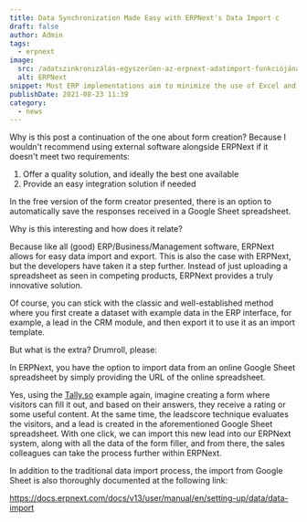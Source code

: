 ```yaml
---
title: Data Synchronization Made Easy with ERPNext's Data Import c
draft: false
author: Admin
tags:
  - erpnext
image:
  src: /adatszinkronizálás-egyszerűen-az-erpnext-adatimport-funkciójának-érdekességei.png
  alt: ERPNext
snippet: Most ERP implementations aim to minimize the use of Excel and automate manual work. But without a (good) data import feature, there is no ERP.
publishDate: 2021-08-23 11:39
category:
  - news
---
```


Why is this post a continuation of the one about form creation? Because I wouldn't recommend using external software alongside ERPNext if it doesn't meet two requirements:

1. Offer a quality solution, and ideally the best one available
1. Provide an easy integration solution if needed

In the free version of the form creator presented, there is an option to automatically save the responses received in a Google Sheet spreadsheet.

Why is this interesting and how does it relate?

Because like all (good) ERP/Business/Management software, ERPNext allows for easy data import and export. This is also the case with ERPNext, but the developers have taken it a step further. Instead of just uploading a spreadsheet as seen in competing products, ERPNext provides a truly innovative solution.

Of course, you can stick with the classic and well-established method where you first create a dataset with example data in the ERP interface, for example, a lead in the CRM module, and then export it to use it as an import template.

But what is the extra? Drumroll, please:

In ERPNext, you have the option to import data from an online Google Sheet spreadsheet by simply providing the URL of the online spreadsheet.

Yes, using the <a href="https://tally.so/?ref=monolithon" rel="noopener noreferrer">Tally.so</a> example again, imagine creating a form where visitors can fill it out, and based on their answers, they receive a rating or some useful content. At the same time, the leadscore technique evaluates the visitors, and a lead is created in the aforementioned Google Sheet spreadsheet. With one click, we can import this new lead into our ERPNext system, along with all the data of the form filler, and from there, the sales colleagues can take the process further within ERPNext.

In addition to the traditional data import process, the import from Google Sheet is also thoroughly documented at the following link:

<a href="https://docs.erpnext.com/docs/v13/user/manual/en/setting-up/data/data-import" rel="noopener noreferrer">https://docs.erpnext.com/docs/v13/user/manual/en/setting-up/data/data-import</a>
